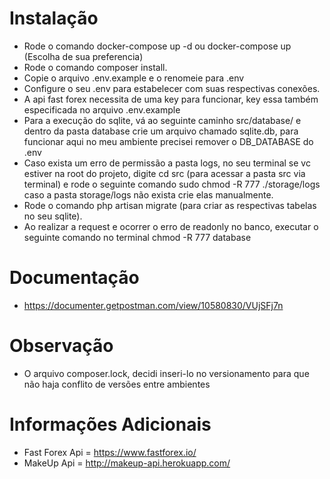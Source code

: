 # Instalação

- Rode o comando docker-compose up -d ou docker-compose up (Escolha de sua preferencia)
- Rode o comando composer install.
- Copie o arquivo .env.example e o renomeie para .env
- Configure o seu .env para estabelecer com suas respectivas conexões.
- A api fast forex necessita de uma key para funcionar, key essa também especificada no arquivo .env.example
- Para a execução do sqlite, vá ao seguinte caminho src/database/ e dentro da pasta database crie um arquivo chamado sqlite.db, para funcionar aqui no meu ambiente precisei remover o DB_DATABASE do .env
- Caso exista um erro de permissão a pasta logs, no seu terminal se vc estiver na root do projeto, digite cd src (para acessar a pasta src via terminal) e rode o seguinte comando sudo chmod -R 777 ./storage/logs caso a pasta storage/logs não exista crie elas manualmente.
- Rode o comando php artisan migrate (para criar as respectivas tabelas no seu sqlite).
- Ao realizar a request e ocorrer o erro de readonly no banco, executar o seguinte comando no terminal chmod -R 777 database

# Documentação
- https://documenter.getpostman.com/view/10580830/VUjSFj7n

# Observação
- O arquivo composer.lock, decidi inseri-lo no versionamento para que não haja conflito de versões entre ambientes

# Informações Adicionais
- Fast Forex Api = https://www.fastforex.io/
- MakeUp Api = http://makeup-api.herokuapp.com/